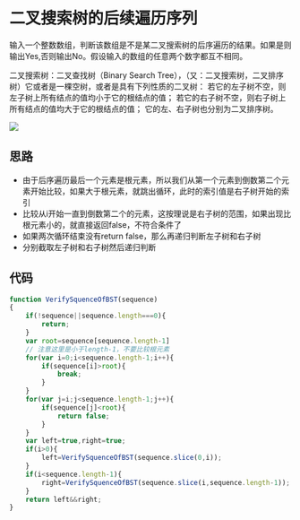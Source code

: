 # 二叉搜索树的后续遍历序列

输入一个整数数组，判断该数组是不是某二叉搜索树的后序遍历的结果。如果是则输出Yes,否则输出No。假设输入的数组的任意两个数字都互不相同。

二叉搜索树：二叉查找树（Binary Search Tree），（又：二叉搜索树，二叉排序树）它或者是一棵空树，或者是具有下列性质的二叉树： 若它的左子树不空，则左子树上所有结点的值均小于它的根结点的值； 若它的右子树不空，则右子树上所有结点的值均大于它的根结点的值； 它的左、右子树也分别为二叉排序树。

![](https://bkimg.cdn.bcebos.com/pic/8644ebf81a4c510f0b3dafdf6359252dd52aa57e?x-bce-process=image/resize,m_lfit,w_268,limit_1/format,f_jpg)

## 思路
- 由于后序遍历最后一个元素是根元素，所以我们从第一个元素到倒数第二个元素开始比较，如果大于根元素，就跳出循环，此时的索引值是右子树开始的索引
- 比较从i开始一直到倒数第二个的元素，这按理说是右子树的范围，如果出现比根元素小的，就直接返回false，不符合条件了
- 如果两次循环结束没有return false，那么再递归判断左子树和右子树
- 分别截取左子树和右子树然后递归判断

## 代码

```js
function VerifySquenceOfBST(sequence)
{
    if(!sequence||sequence.length===0){
		return;
	}
	var root=sequence[sequence.length-1]
	// 注意这里是小于length-1，不要比较根元素
	for(var i=0;i<sequence.length-1;i++){
		if(sequence[i]>root){
			break;
		}
	}
	for(var j=i;j<sequence.length-1;j++){
		if(sequence[j]<root){
			return false;
		}
	}
	var left=true,right=true;
	if(i>0){
		left=VerifySquenceOfBST(sequence.slice(0,i));
	}
	if(i<sequence.length-1){
		right=VerifySquenceOfBST(sequence.slice(i,sequence.length-1));
	}
	return left&&right;
}
```
